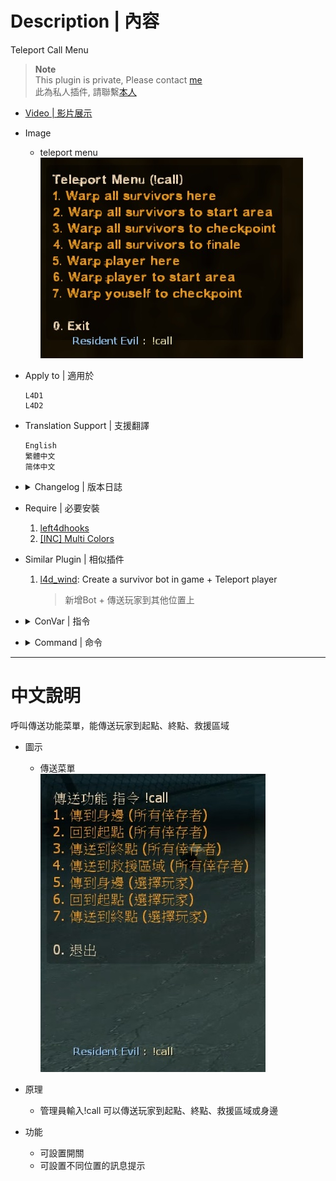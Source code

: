 # Description | 內容
Teleport Call Menu

> __Note__ <br/>
This plugin is private, Please contact [me](https://github.com/fbef0102/Game-Private_Plugin#私人插件列表-private-plugins-list)<br/>
此為私人插件, 請聯繫[本人](https://github.com/fbef0102/Game-Private_Plugin#私人插件列表-private-plugins-list)

* [Video | 影片展示](https://youtu.be/iux1bUZycjM)

* Image
	* teleport menu
	<br/>![l4d_telpeort_call_1](image/l4d_telpeort_call_1.jpg)

* Apply to | 適用於
	```
	L4D1
	L4D2
	```

* Translation Support | 支援翻譯
	```
	English
	繁體中文
	简体中文
	```

* <details><summary>Changelog | 版本日誌</summary>

	* v1.0h (2022-11-23)
		* Request by Yabi
		* Initial Release
</details>

* Require | 必要安裝
	1. [left4dhooks](https://forums.alliedmods.net/showthread.php?t=321696)
	2. [[INC] Multi Colors](https://github.com/fbef0102/L4D1_2-Plugins/releases/tag/Multi-Colors)

* Similar Plugin | 相似插件
	1. [l4d_wind](https://github.com/fbef0102/L4D1_2-Plugins/tree/master/l4d_wind): Create a survivor bot in game + Teleport player
		> 新增Bot + 傳送玩家到其他位置上

* <details><summary>ConVar | 指令</summary>

	* cfg/sourcemod/l4d_telpeort_call.cfg
		```php
		// Changes how message displays. (0: Disable, 1:In chat, 2: In Hint Box, 3: In center text)
		l4d_telpeort_call_announce_type "1"

		// 0=Plugin off, 1=Plugin on.
		l4d_telpeort_call_enable "1"
		```
</details>

* <details><summary>Command | 命令</summary>

	* **Teleport Call Menu (Adm required: ADMFLAG_ROOT)**
		```php
		sm_call
		```
</details>

- - - -
# 中文說明
呼叫傳送功能菜單，能傳送玩家到起點、終點、救援區域

* 圖示
	* 傳送菜單
	<br/>![l4d_telpeort_call_2](image/l4d_telpeort_call_2.jpg)

* 原理
	* 管理員輸入!call 可以傳送玩家到起點、終點、救援區域或身邊

* 功能
	* 可設置開關
	* 可設置不同位置的訊息提示